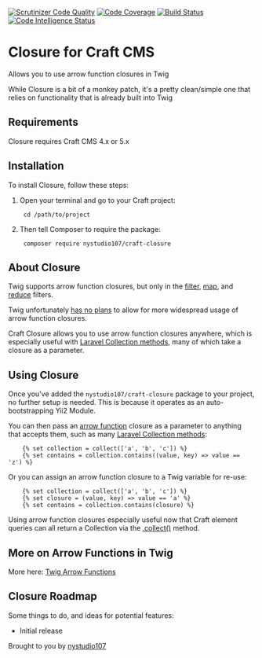 [![Scrutinizer Code Quality](https://scrutinizer-ci.com/g/nystudio107/craft-closure/badges/quality-score.png?b=v1)](https://scrutinizer-ci.com/g/nystudio107/craft-closure/?branch=develop) [![Code Coverage](https://scrutinizer-ci.com/g/nystudio107/craft-closure/badges/coverage.png?b=v1)](https://scrutinizer-ci.com/g/nystudio107/craft-closure/?branch=develop) [![Build Status](https://scrutinizer-ci.com/g/nystudio107/craft-closure/badges/build.png?b=v1)](https://scrutinizer-ci.com/g/nystudio107/craft-closure/build-status/develop) [![Code Intelligence Status](https://scrutinizer-ci.com/g/nystudio107/craft-closure/badges/code-intelligence.svg?b=v1)](https://scrutinizer-ci.com/code-intelligence)

# Closure for Craft CMS

Allows you to use arrow function closures in Twig

While Closure is a bit of a monkey patch, it's a pretty clean/simple one that relies on functionality that is already built into Twig

## Requirements

Closure requires Craft CMS 4.x or 5.x

## Installation

To install Closure, follow these steps:

1. Open your terminal and go to your Craft project:

        cd /path/to/project

2. Then tell Composer to require the package:

        composer require nystudio107/craft-closure

## About Closure

Twig supports arrow function closures, but only in the [filter](https://twig.symfony.com/doc/3.x/filters/filter.html), [map](https://twig.symfony.com/doc/3.x/filters/map.html), and [reduce](https://twig.symfony.com/doc/3.x/filters/reduce.html) filters.

Twig unfortunately [has no plans](https://github.com/twigphp/Twig/issues/3402) to allow for more widespread usage of arrow function closures.

Craft Closure allows you to use arrow function closures anywhere, which is especially useful with [Laravel Collection methods](https://laravel.com/docs/9.x/collections#available-methods), many of which take a closure as a parameter.

## Using Closure

Once you've added the `nystudio107/craft-closure` package to your project, no further setup is needed. This is because it operates as an auto-bootstrapping Yii2 Module.

You can then pass an [arrow function](https://timkelty.github.io/twig-tips/10-arrow-fn.html) closure as a parameter to anything that accepts them, such as many [Laravel Collection methods](https://laravel.com/docs/9.x/collections#available-methods):

```twig
    {% set collection = collect(['a', 'b', 'c']) %}
    {% set contains = collection.contains((value, key) => value == 'z') %}
```

Or you can assign an arrow function closure to a Twig variable for re-use:

```twig
    {% set collection = collect(['a', 'b', 'c']) %}
    {% set closure = (value, key) => value == 'a' %}
    {% set contains = collection.contains(closure) %}
```

Using arrow function closures especially useful now that Craft element queries can all return a Collection via the [.collect()](https://docs.craftcms.com/api/v4/craft-db-query.html#method-collect) method.

## More on Arrow Functions in Twig

More here: [Twig Arrow Functions](https://craftquest.io/courses/arrow-functions-in-twig)

## Closure Roadmap

Some things to do, and ideas for potential features:

* Initial release

Brought to you by [nystudio107](https://nystudio107.com/)
